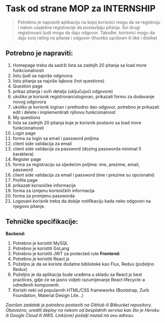 # Task od strane MOP za INTERNSHIP

> Potrebno je napraviti aplikaciju na kojoj korisnici mogu da se registruju i nakon uspješne registracije da postavljaju pitanja.
> Svi drugi registrovani ljudi mogu da daju odgovor. Također, korisnici mogu da daju svoj rating na pitanje i odgovor (thumbs up/down ili like i dislike)

## Potrebno je napraviti:

1. Homepage treba da sadrži lista sa zadnjih 20 pitanja sa load more funkcionalnosti
2. listu ljudi sa najviše odgovora
3. listu pitanja sa najviše lajkova (hot questions)
4. Question page
5. prikaz pitanja i svih detalja (uključujući odgovore)
6. ukoliko je korisnik registrovan/ulogovan, prikazati formu za dodavanje novog odgovora
7. ukoliko je korisnik logiran i prethodno dao odgovor, potrebno je prikazati edit i delete i implementirati njihovu funkcionalnost
8. My questions
9. lista sa zadnjih 20 pitanja koje je korisnik postavio sa load more funkcionalnosti
10. Login page
11. forma za login sa email i password poljima
12. client side validacija za email
13. client side validacija za password (dozing passworda minimal 5 karaktera)
14. Register page
15. forma za registraciju sa sljedećim poljima: ime, prezime, email, password
16. client side validacija za email i password (ime i prezime su opcionalni)
17. Profile page
18. prikazati korisničke informacije
19. forma za izmjenu korisničkih informacija
20. forma za promjenu passworda
21. Logovani korisnik treba da dobije notifikaciju kada neko odgovori na njegovo pitanje.

## Tehničke specifikacije:

**Backend:**

1. Potrebno je koristiti MySQL
2. Potrebno je koristiti GoLang
3. Potrebno je koristiti JWT za protected rute
   **Frontend:**
4. Potrebno je koristiti React.js
5. Poželjno je da se koriste dodatne biblioteke kao Flux, Redux (poželjno Redux)
6. Poželjno je da aplikacija bude urađena u skladu sa React.js best practices, gdje će se jasno vidjeti razumijevanje React lifecycle-a određenih komponenti.
7. Korisiti neki od popularnih HTML/CSS frameworks (Bootstrap, Zurb Foundation, Material Design Lite…)

_Završen zadatak je potrebno postaviti na GitHub ili Bitbucket repository. Obavezno, uraditi deploy na nekom od besplatnih servisa kao što je Heroku ili Google Cloud ili AWS._
_Link(ove) pošalji nazad na ovu adresu._

